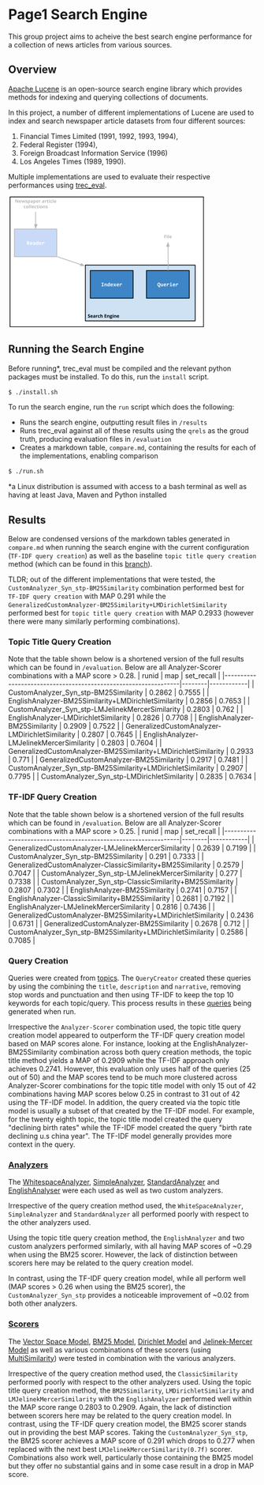 # Page1 Search Engine
This group project aims to acheive the best search engine performance for a collection of news articles from various sources.

## Overview

[Apache Lucene](https://lucene.apache.org/) is an open-source search engine library which provides methods for indexing and querying collections of documents.

In this project, a number of different implementations of Lucene are used to index and search newspaper article datasets from four different sources:
1. Financial Times Limited (1991, 1992, 1993, 1994),
2. Federal Register (1994),
3. Foreign Broadcast Information Service (1996)
4. Los Angeles Times (1989, 1990).

Multiple implementations are used to evaluate their respective performances using [trec_eval](https://trec.nist.gov/trec_eval/).

![Overview](./page1-search-engine/overview.png)

## Running the Search Engine
Before running*, trec_eval must be compiled and the relevant python packages must be installed. To do this, run the `install` script.

```sh
$ ./install.sh
```

To run the search engine, run the `run` script which does the following:

- Runs the search engine, outputting result files in `/results`
- Runs trec_eval against all of these results using the `qrels` as the groud truth, producing evaluation files in `/evaluation`
- Creates a markdown table, `compare.md`, containing the results for each of the implementations, enabling comparison

```sh
$ ./run.sh
```
*a Linux distribution is assumed with access to a bash terminal as well as having at least Java, Maven and Python installed

## Results
Below are condensed versions of the markdown tables generated in `compare.md` when running the search engine with the current configuration (`TF-IDF query creation`) as well as the baseline `topic title query creation` method (which can be found in this [branch](https://github.com/briantwhelan/page1-search-engine/tree/results-title)).

TLDR; out of the different implementations that were tested, the `CustomAnalyzer_Syn_stp-BM25Similarity` combination performed best for `TF-IDF query creation` with MAP 0.291 while the `GeneralizedCustomAnalyzer-BM25Similarity+LMDirichletSimilarity` performed best for `topic title query creation` with MAP 0.2933 (however there were many similarly performing combinations).

### Topic Title Query Creation
Note that the table shown below is a shortened version of the full results which can be found in `/evaluation`. 
Below are all Analyzer-Scorer combinations with a MAP score > 0.28.
| runid                                                          | map    | set_recall |
|----------------------------------------------------------------|--------|------------|
| CustomAnalyzer_Syn_stp-BM25Similarity                          | 0.2862 | 0.7555     |
| EnglishAnalyzer-BM25Similarity+LMDirichletSimilarity           | 0.2856 | 0.7653     |
| CustomAnalyzer_Syn_stp-LMJelinekMercerSimilarity               | 0.2803 | 0.762      |
| EnglishAnalyzer-LMDirichletSimilarity                          | 0.2826 | 0.7708     |
| EnglishAnalyzer-BM25Similarity                                 | 0.2909 | 0.7522     |
| GeneralizedCustomAnalyzer-LMDirichletSimilarity                | 0.2807 | 0.7645     |
| EnglishAnalyzer-LMJelinekMercerSimilarity                      | 0.2803 | 0.7604     |
| GeneralizedCustomAnalyzer-BM25Similarity+LMDirichletSimilarity | 0.2933 | 0.771      |
| GeneralizedCustomAnalyzer-BM25Similarity                       | 0.2917 | 0.7481     |
| CustomAnalyzer_Syn_stp-BM25Similarity+LMDirichletSimilarity    | 0.2907 | 0.7795     |
| CustomAnalyzer_Syn_stp-LMDirichletSimilarity                   | 0.2835 | 0.7634     |

### TF-IDF Query Creation
Note that the table shown below is a shortened version of the full results which can be found in `/evaluation`. 
Below are all Analyzer-Scorer combinations with a MAP score > 0.25.
| runid                                                          | map    | set_recall |
|----------------------------------------------------------------|--------|------------|
| GeneralizedCustomAnalyzer-LMJelinekMercerSimilarity            | 0.2639 | 0.7199     |
| CustomAnalyzer_Syn_stp-BM25Similarity                          | 0.291  | 0.7333     |
| GeneralizedCustomAnalyzer-ClassicSimilarity+BM25Similarity     | 0.2579 | 0.7047     |
| CustomAnalyzer_Syn_stp-LMJelinekMercerSimilarity               | 0.277  | 0.7338     |
| CustomAnalyzer_Syn_stp-ClassicSimilarity+BM25Similarity        | 0.2807 | 0.7302     |
| EnglishAnalyzer-BM25Similarity                                 | 0.2741 | 0.7157     |
| EnglishAnalyzer-ClassicSimilarity+BM25Similarity               | 0.2681 | 0.7192     |
| EnglishAnalyzer-LMJelinekMercerSimilarity                      | 0.2816 | 0.7436     |
| GeneralizedCustomAnalyzer-BM25Similarity+LMDirichletSimilarity | 0.2436 | 0.6731     |
| GeneralizedCustomAnalyzer-BM25Similarity                       | 0.2678 | 0.712      |
| CustomAnalyzer_Syn_stp-BM25Similarity+LMDirichletSimilarity    | 0.2586 | 0.7085     |

### Query Creation
Queries were created from [topics](./page1-search-engine/data/queries/topics.txt). The `QueryCreator` created these queries by using the combining the `title`, `description` and `narrative`, removing stop words and punctuation and then using TF-IDF to keep the top 10 keywords for each topic/query. This process results in these [queries](./page1-search-engine/data/queries/queries.txt) being generated when run.

Irrespective the `Analyzer-Scorer` combination used, the topic title query creation model appeared to outperform the TF-IDF query
creation model based on MAP scores alone. For instance, looking at the EnglishAnalyzer-BM25Similarity combination across both
query creation methods, the topic title method yields a MAP of 0.2909 while the TF-IDF approach only achieves 0.2741.
However, this evaluation only uses half of the queries (25 out of 50) and the MAP scores tend to be much more clustered across
Analyzer-Scorer combinations for the topic title model with
only 15 out of 42 combinations having MAP scores below 0.25 in contrast to 31 out of 42 using the TF-IDF model.
In addition, the query created via the topic title model is usually a subset of that created by the TF-IDF model. For example, for
the twenty eighth topic, the topic title model created the query "declining birth rates" while the TF-IDF model created the query
"birth rate declining u.s china year". The TF-IDF model generally provides more context in the query.

### [Analyzers](https://lucene.apache.org/core/8_1_0/core/org/apache/lucene/analysis/Analyzer.html)

The [WhitespaceAnalyzer](https://lucene.apache.org/core/8_1_0/analyzers-common/org/apache/lucene/analysis/core/WhitespaceAnalyzer.html), [SimpleAnalyzer](https://lucene.apache.org/core/8_1_0/analyzers-common/org/apache/lucene/analysis/core/SimpleAnalyzer.html), [StandardAnalyzer](https://lucene.apache.org/core/8_0_0/core/org/apache/lucene/analysis/standard/StandardAnalyzer.html) and [EnglishAnalyser](https://lucene.apache.org/core/8_10_1/analyzers-common/org/apache/lucene/analysis/en/EnglishAnalyzer.html) were each used as well as two custom analyzers.

Irrespective of the query creation method used, the `WhiteSpaceAnalyzer`, `SimpleAnalyzer` and `StandardAnalyzer` all performed
poorly with respect to the other analyzers used. 

Using the topic title query creation method, the `EnglishAnalyzer`
and two custom analyzers performed similarly, with all having MAP scores of ~0.29 when using the BM25 scorer. However, the 
lack of distinction between scorers here may be related to the query creation model.

In contrast, using the TF-IDF query creation model, while all perform well (MAP scores > 0.26 when using the BM25 scorer),
the `CustomAnalyzer_Syn_stp` provides a noticeable improvement
of ~0.02 from both other analyzers.

### [Scorers](https://lucenenet.apache.org/docs/4.8.0-beta00007/api/Lucene.Net/Lucene.Net.Search.Similarities.html)

The [Vector Space Model](https://lucene.apache.org/core/8_1_0/core/org/apache/lucene/search/similarities/ClassicSimilarity.html), [BM25 Model](https://lucene.apache.org/core/8_1_0/core/org/apache/lucene/search/similarities/BM25Similarity.html), [Dirichlet Model](https://lucenenet.apache.org/docs/4.8.0-beta00007/api/Lucene.Net/Lucene.Net.Search.Similarities.LMDirichletSimilarity.html) and [Jelinek-Mercer Model](https://lucenenet.apache.org/docs/4.8.0-beta00007/api/Lucene.Net/Lucene.Net.Search.Similarities.LMJelinekMercerSimilarity.html) as well as various combinations of these scorers (using [MultiSimilarity](https://lucenenet.apache.org/docs/4.8.0-beta00007/api/Lucene.Net/Lucene.Net.Search.Similarities.MultiSimilarity.html)) were tested in combination with the various analyzers.

Irrespective of the query creation method used, the `ClassicSimilarity` performed poorly with respect to the other analyzers used.
Using the topic title query creation method, the `BM25Similarity`, `LMDirichletSimilarity` and `LMJelinekMercerSimilarity` with
the `EnglishAnalyzer` performed well within the MAP score range 0.2803 to 0.2909. Again, the lack of distinction between scorers
here may be related to the query creation model. In contrast, using the TF-IDF query creation model, the BM25
scorer stands out in providing the best MAP scores. Taking the `CustomAnalyzer_Syn_stp`, the BM25 scorer achieves a MAP
score of 0.291 which drops to 0.277 when replaced with the next best `LMJelinekMercerSimilarity(0.7f)` scorer. Combinations also
work well, particularly those containing the BM25 model but they offer no substantial gains and in some case result in a drop
in MAP score.
